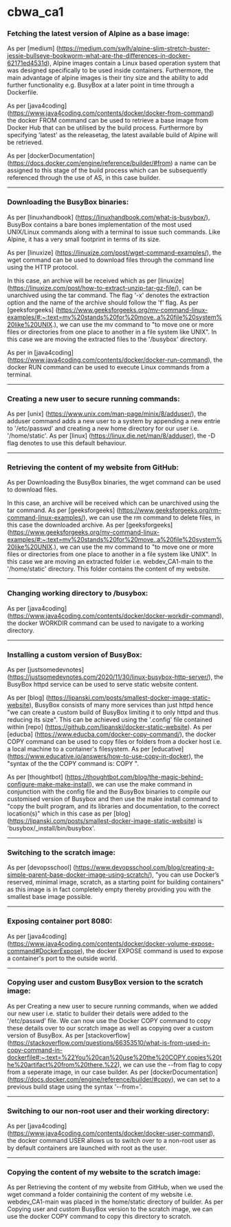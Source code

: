 # cbwa_ca1

### Fetching the latest version of Alpine as a base image: ###
As per [medium] (https://medium.com/swlh/alpine-slim-stretch-buster-jessie-bullseye-bookworm-what-are-the-differences-in-docker-62171ed4531d), Alpine images contain a Linux based operation system that was designed specifically to be used inside containers. Furthermore, the main advantage of alpine images is their tiny size and the ability to add further functionality e.g. BusyBox at a later point in time through a Dockerfile.

As per [java4coding] (https://www.java4coding.com/contents/docker/docker-from-command) the docker FROM command can be used to retrieve a base image from Docker Hub that can be utilised by the build process. Furthermore by specifying 'latest' as the releasetag, the latest available build of Alpine will be retrieved.

As per [dockerDocumentation] (https://docs.docker.com/engine/reference/builder/#from) a name can be assigned to this stage of the build process which can be subsequently referenced through the use of AS, in this case builder.

***
### Downloading the BusyBox binaries: ###
As per [linuxhandbook] (https://linuxhandbook.com/what-is-busybox/), BusyBox contains a bare bones implementation of the most used UNIX/Linux commands along with a terminal to issue such commands. Like Alpine, it has a very small footprint in terms of its size.

As per [linuxize] (https://linuxize.com/post/wget-command-examples/), the wget command can be used to download files through the command line using the HTTP protocol.

In this case, an archive will be received which as per [linuxize] (https://linuxize.com/post/how-to-extract-unzip-tar-gz-file/), can be unarchived using the tar command. The flag '-x' denotes the extraction option and the name of the archive should follow the 'f' flag. As per [geeksforgeeks] (https://www.geeksforgeeks.org/mv-command-linux-examples/#:~:text=mv%20stands%20for%20move.,a%20file%20system%20like%20UNIX.), we can use the mv command to "to move one or more files or directories from one place to another in a file system like UNIX". In this case we are moving the extracted files to the '/busybox' directory.

As per in [java4coding] (https://www.java4coding.com/contents/docker/docker-run-command), the docker RUN command can be used to execute Linux commands from a terminal.

***
### Creating a new user to secure running commands: ###
As per [unix] (https://www.unix.com/man-page/minix/8/adduser/), the adduser command adds a new user to a system by appending a new entrie to '/etc/passwd' and creating a new home directory for our user i.e. '/home/static'. As per [linux] (https://linux.die.net/man/8/adduser), the -D flag denotes to use this default behaviour.

***
### Retrieving the content of my website from GitHub: ###
As per Downloading the BusyBox binaries, the wget command can be used to download files.

In this case, an archive will be received which can be unarchived using the tar command. As per [geeksforgeeks] (https://www.geeksforgeeks.org/rm-command-linux-examples/), we can use the rm command to delete files, in this case the downloaded archive. As per [geeksforgeeks] (https://www.geeksforgeeks.org/mv-command-linux-examples/#:~:text=mv%20stands%20for%20move.,a%20file%20system%20like%20UNIX.), we can use the mv command to "to move one or more files or directories from one place to another in a file system like UNIX". In this case we are moving an extracted folder i.e. webdev_CA1-main to the '/home/static' directory. This folder contains the content of my website.

***
### Changing working directory to /busybox: ###
As per [java4coding] (https://www.java4coding.com/contents/docker/docker-workdir-command), the docker WORKDIR command can be used to navigate to a working directory.

***
### Installing a custom version of BusyBox: ###
As per [justsomedevnotes] (https://justsomedevnotes.com/2020/11/30/linux-busybox-http-server/), the BusyBox httpd service can be used to serve static website content.

As per [blog] (https://lipanski.com/posts/smallest-docker-image-static-website), BusyBox consists of many more services than just httpd hence "we can create a custom build of BusyBox limiting it to only httpd and thus reducing its size". This can be achieved using the '.config' file contained within [repo] (https://github.com/lipanski/docker-static-website). As per [educba] (https://www.educba.com/docker-copy-command/), the docker COPY command can be used to copy files or folders from a docker host i.e. a local machine to a container's filesystem. As per [educative] (https://www.educative.io/answers/how-to-use-copy-in-docker), the "syntax of the the COPY command is: COPY <src> <dest>".

As per [thoughtbot] (https://thoughtbot.com/blog/the-magic-behind-configure-make-make-install), we can use the make command in conjunction with the config file and the BusyBox binaries to compile our customised version of Busybox and then use the make install command to "copy the built program, and its libraries and documentation, to the correct location(s)" which in this case as per [blog] (https://lipanski.com/posts/smallest-docker-image-static-website) is 'busybox/_install/bin/busybox'.

***
### Switching to the scratch image: ###
As per [devopsschool] (https://www.devopsschool.com/blog/creating-a-simple-parent-base-docker-image-using-scratch/), "you can use Docker’s reserved, minimal image, scratch, as a starting point for building containers" as this image is in fact completely empty thereby providing you with the smallest base image possible.

***
### Exposing container port 8080: ###
As per [java4coding] (https://www.java4coding.com/contents/docker/docker-volume-expose-command#DockerExpose), the docker EXPOSE command is used to expose a container's port to the outside world.

***
### Copying user and custom BusyBox version to the scratch image: ###
As per Creating a new user to secure running commands, when we added our new user i.e. static to builder their details were added to the '/etc/passwd' file.  We can now use the Docker COPY command to copy these details over to our scratch image as well as copying over a custom version of BusyBox. As per [stackoverflow] (https://stackoverflow.com/questions/66353510/what-is-from-used-in-copy-command-in-dockerfile#:~:text=%22You%20can%20use%20the%20COPY,copies%20the%20artifact%20from%20there.%22), we can use the --from flag to copy from a seperate image, in our case builder. As per [dockerDocumentation] (https://docs.docker.com/engine/reference/builder/#copy), we can set <src> to a previous build stage using the syntax '--from=<name>'.

***
### Switching to our non-root user and their working directory: ###
As per [java4coding] (https://www.java4coding.com/contents/docker/docker-user-command), the docker command USER allows us to switch over to a non-root user as by default containers are launched with root as the user.

***
### Copying the content of my website to the scratch image: ###
As per Retrieving the content of my website from GitHub, when we used the wget command a folder containinig the content of my website i.e. webdev_CA1-main was placed in the home/static directory of builder. As per Copying user and custom BusyBox version to the scratch image, we can use the docker COPY command to copy this directory to scratch.